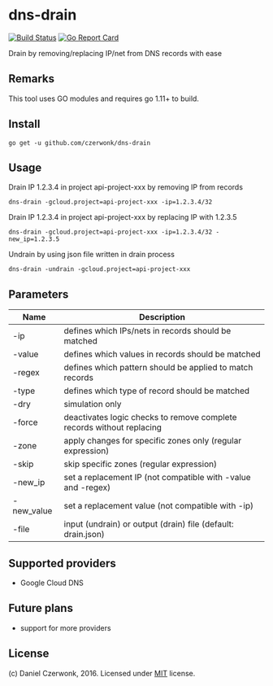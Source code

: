 # dns-drain 
[![Build Status](https://travis-ci.org/czerwonk/dns-drain.svg)][travis]
[![Go Report Card](https://goreportcard.com/badge/github.com/czerwonk/dns-drain)][goreportcard]

Drain by removing/replacing IP/net from DNS records with ease

## Remarks
This tool uses GO modules and requires go 1.11+ to build.

## Install
```
go get -u github.com/czerwonk/dns-drain
```
## Usage

Drain IP 1.2.3.4 in project api-project-xxx by removing IP from records
```
dns-drain -gcloud.project=api-project-xxx -ip=1.2.3.4/32
``` 

Drain IP 1.2.3.4 in project api-project-xxx by replacing IP with 1.2.3.5
```
dns-drain -gcloud.project=api-project-xxx -ip=1.2.3.4/32 -new_ip=1.2.3.5
```

Undrain by using json file written in drain process
```
dns-drain -undrain -gcloud.project=api-project-xxx
```

## Parameters

Name        | Description
------------|------------
-ip | defines which IPs/nets in records should be matched
-value | defines which values in records should be matched
-regex | defines which pattern should be applied to match records
-type | defines which type of record should be matched
-dry | simulation only
-force | deactivates logic checks to remove complete records without replacing
-zone | apply changes for specific zones only (regular expression)
-skip | skip specific zones (regular expression)
-new_ip | set a replacement IP (not compatible with -value and -regex)
-new_value | set a replacement value (not compatible with -ip)
-file | input (undrain) or output (drain) file (default: drain.json)

## Supported providers
* Google Cloud DNS

## Future plans
* support for more providers

## License
(c) Daniel Czerwonk, 2016. Licensed under [MIT](LICENSE) license.

[travis]: https://travis-ci.org/czerwonk/dns-drain
[goreportcard]: https://goreportcard.com/report/github.com/czerwonk/dns-drain
